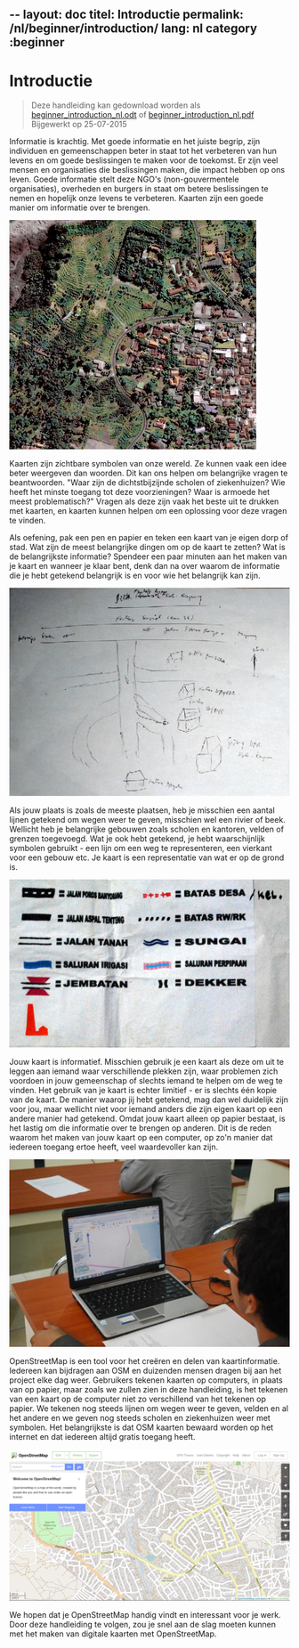 --
layout: doc
titel: Introductie
permalink: /nl/beginner/introduction/
lang: nl
category :beginner
--

Introductie
============

> Deze handleiding kan gedownload worden als [beginner_introduction_nl.odt](/files/beginner_introduction_nl.odt) of [beginner_introduction_nl.pdf](/files/beginner_introduction_nl.pdf)  
> Bijgewerkt op 25-07-2015  

Informatie is krachtig. Met goede informatie en het juiste
begrip, zijn individuen en gemeenschappen beter in staat tot het verbeteren
van hun levens en om goede beslissingen te maken voor de toekomst. Er zijn veel 
mensen en organisaties die beslissingen maken, die impact hebben op ons leven. Goede
informatie stelt deze NGO's (non-gouvermentele organisaties), overheden en burgers in staat om betere
beslissingen te nemen en hopelijk onze levens te verbeteren. Kaarten zijn een goede manier
om informatie over te brengen. 

![A village in Indonesia][]

Kaarten zijn zichtbare symbolen van onze wereld. Ze kunnen vaak 
een idee beter weergeven dan woorden. Dit kan ons helpen
om belangrijke vragen te beantwoorden. "Waar zijn de dichtstbijzijnde scholen of ziekenhuizen? Wie
heeft het minste toegang tot deze voorzieningen? Waar is armoede het meest
problematisch?" Vragen als deze zijn vaak het beste uit te drukken met kaarten,
en kaarten kunnen helpen om een oplossing voor deze vragen te vinden. 

Als oefening, pak een pen en papier en teken een kaart van je eigen dorp of stad. Wat zijn de
meest belangrijke dingen om op de kaart te zetten? Wat is de belangrijkste
informatie? Spendeer een paar minuten aan het maken van je kaart en wanneer je
klaar bent, denk dan na over waarom de informatie die je hebt getekend belangrijk is en
voor wie het belangrijk kan zijn.

![Example of a hand-drawn map][]

Als jouw plaats is zoals de meeste plaatsen, heb je misschien een aantal lijnen getekend
om wegen weer te geven, misschien wel een rivier of beek. Wellicht heb je belangrijke gebouwen
zoals scholen en kantoren, velden of grenzen toegevoegd. Wat je ook hebt getekend,
je hebt waarschijnlijk symbolen gebruikt - een lijn om een weg te representeren, een vierkant voor 
een gebouw etc. Je kaart is een representatie van wat
er op de grond is.

![Examples of symbols][]

Jouw kaart is informatief. Misschien gebruik je een kaart als deze om 
uit te leggen aan iemand waar verschillende plekken zijn, waar problemen zich voordoen
in jouw gemeenschap of slechts iemand te helpen om de weg te vinden. Het gebruik van 
je kaart is echter limitief - er is slechts één kopie van de kaart. De manier 
waarop jij hebt getekend, mag dan wel duidelijk zijn voor jou, maar wellicht niet voor iemand anders
die zijn eigen kaart op een andere manier had getekend. Omdat jouw kaart
alleen op papier bestaat, is het lastig om die informatie over te brengen op anderen.
Dit is de reden waarom het maken van jouw kaart op een computer, op zo'n manier dat iedereen 
toegang ertoe heeft, veel waardevoller kan zijn. 

![Mapping on Computer][]

OpenStreetMap is een tool voor het creëren en delen van kaartinformatie. 
Iedereen kan bijdragen aan OSM en duizenden mensen dragen bij aan het project 
elke dag weer. Gebruikers tekenen kaarten op computers, in plaats van op papier, maar zoals we 
zullen zien in deze handleiding, is het tekenen van een kaart op de computer niet zo 
verschillend van het tekenen op papier. We tekenen nog steeds lijnen om wegen weer te geven,
velden en al het andere en we geven nog steeds scholen en ziekenhuizen weer 
met symbolen. Het belangrijkste is dat OSM kaarten bewaard worden op het 
internet en dat iedereen altijd gratis toegang heeft.

![Digital maps with OpenStreetMap][]

We hopen dat je OpenStreetMap handig vindt en interessant voor je
werk. Door deze handleiding te volgen, zou je snel aan de slag moeten kunnen met het
maken van digitale kaarten met OpenStreetMap.


[A village in Indonesia]: /images/beginner/village-in-indonesia.png
[Example of a hand-drawn map]: /images/beginner/hand-drawn-map.png
[Examples of symbols]: /images/beginner/examples-of-symbols.png
[Mapping on Computer]: /images/beginner/mapping-on-computer.png
[Digital maps with OpenStreetMap]: /images/beginner/digital-maps-with-osm.png
